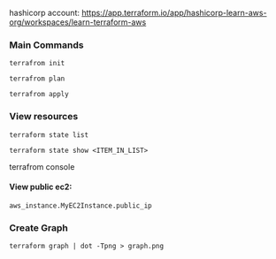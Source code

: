 hashicorp account: https://app.terraform.io/app/hashicorp-learn-aws-org/workspaces/learn-terraform-aws

### Main Commands
`terrafrom init`

`terrafrom plan`

`terrafrom apply`


### View resources
`terraform state list`

`terraform state show <ITEM_IN_LIST>`

terrafrom console

#### View public ec2:
`aws_instance.MyEC2Instance.public_ip`

### Create Graph
`terraform graph | dot -Tpng > graph.png`


